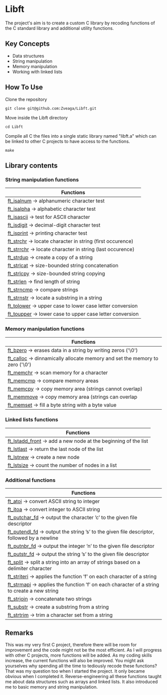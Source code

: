 # Libft
The project's aim is to create a custom C library by recoding functions of the C standard library and additional utility functions.

## Key Concepts
- Data structures
- String manipulation
- Memory manipulation
- Working with linked lists

## How To Use
Clone the repository
```
git clone git@github.com:Zveaga/Libft.git
```
Move inside the Libft directory
```
cd Libft
```

Compile all C the files into a single static library named "libft.a" which can be linked to other C projects to have access to the functions.
```
make
```


## Library contents
### String manipulation functions

|                               Functions                              |
|                                   -                                  |
|[ft_isalnum](https://github.com/Zveaga/Libft/blob/master/ft_isalnum.c) -> alphanumeric character test|
|[ft_isalpha](https://github.com/Zveaga/Libft/blob/master/ft_isalpha.c) -> alphabetic character test|
|[ft_isascii](https://github.com/Zveaga/Libft/blob/master/ft_isascii.c) -> test for ASCII character|
|[ft_isdigit](https://github.com/Zveaga/Libft/blob/master/ft_isdigit.c) -> decimal-digit character test
|[ft_isprint](https://github.com/Zveaga/Libft/blob/master/ft_isprint.c) -> printing character test|
|[ft_strchr](https://github.com/Zveaga/Libft/blob/master/ft_strchr.c) -> locate character in string (first occurence)|
|[ft_strrchr](https://github.com/Zveaga/Libft/blob/master/ft_strrchr.c) -> locate character in string (last occurence)|
|[ft_strdup](https://github.com/Zveaga/Libft/blob/master/ft_strdup.c) -> create a copy of a string|
|[ft_strlcat](https://github.com/Zveaga/Libft/blob/master/ft_strlcat.c) -> size-bounded string concatenation|
|[ft_strlcpy](https://github.com/Zveaga/Libft/blob/master/ft_strlcpy.c) -> size-bounded string copying|
|[ft_strlen](https://github.com/Zveaga/Libft/blob/master/ft_strlen.c) -> find length of string|
|[ft_strncmp](https://github.com/Zveaga/Libft/blob/master/ft_strncmp.c) -> compare strings|
|[ft_strnstr](https://github.com/Zveaga/Libft/blob/master/ft_strnstr.c) -> locate a substring in a string|
|[ft_tolower](https://github.com/Zveaga/Libft/blob/master/ft_tolower.c) -> upper case to lower case letter conversion|
|[ft_toupper](https://github.com/Zveaga/Libft/blob/master/ft_toupper.c) -> lower case to upper case letter conversion|

### Memory manipulation functions

|                               Functions                              |
|                                   -                                  |
|[ft_bzero](https://github.com/Zveaga/Libft/blob/master/ft_bzero.c) -> erases data in a string by writing zeros ('\0')|
|[ft_calloc](https://github.com/Zveaga/Libft/blob/master/ft_calloc.c) -> dinnamically allocate memory and set the memory to zero ('\0')|
|[ft_memchr](https://github.com/Zveaga/Libft/blob/master/ft_memchr.c) -> scan memory for a character|
|[ft_memcmp](https://github.com/Zveaga/Libft/blob/master/ft_memcmp.c) -> compare memory areas|
|[ft_memcpy](https://github.com/Zveaga/Libft/blob/master/ft_memcpy.c) -> copy memory area (strings cannot overlap)|
|[ft_memmove](https://github.com/Zveaga/Libft/blob/master/ft_memmove.c) -> copy memory area (strings can overlap|
|[ft_memset](https://github.com/Zveaga/Libft/blob/master/ft_memset.c) -> fill a byte string with a byte value|



### Linked lists functions

|                               Functions                              |
|                                   -                                  |
|[ft_lstadd_front](https://github.com/Zveaga/Libft/blob/master/ft_lstadd_front.c) -> add a new node at the beginning of the list|
|[ft_lstlast](https://github.com/Zveaga/Libft/blob/master/ft_lstlast.c) -> return the last node of the list|
|[ft_lstnew](https://github.com/Zveaga/Libft/blob/master/ft_lstnew.c) -> create a new node|
|[ft_lstsize](https://github.com/Zveaga/Libft/blob/master/ft_lstsize.c) -> count the number of nodes in a list|


### Additional functions

|                               Functions                              |
|                                   -                                  |
|[ft_atoi](https://github.com/Zveaga/Libft/blob/master/ft_atoi.c) -> convert ASCII string to integer|
|[ft_itoa](https://github.com/Zveaga/Libft/blob/master/ft_itoa.c) -> convert integer to ASCII string|
|[ft_putchar_fd](https://github.com/Zveaga/Libft/blob/master/ft_putchar_fd.c) -> output the character ’c’ to the given file descriptor|
|[ft_putendl_fd](https://github.com/Zveaga/Libft/blob/master/ft_putendl_fd.c) -> output the string ’s’ to the given file descriptor, followed by a newline|
|[ft_putnbr_fd](https://github.com/Zveaga/Libft/blob/master/ft_putnbr_fd.c) -> output the integer ’n’ to the given file descriptor|
|[ft_putstr_fd](https://github.com/Zveaga/Libft/blob/master/ft_putstr_fd.c) -> output the string ’s’ to the given file descriptor|
|[ft_split](https://github.com/Zveaga/Libft/blob/master/ft_ft_split.c) -> split a string into an array of strings based on a delimiter character|
|[ft_striteri](https://github.com/Zveaga/Libft/blob/master/ft_striteri.c) -> applies the function ’f’ on each character of a string|
|[ft_strmapi](https://github.com/Zveaga/Libft/blob/master/ft_strmapi.c) -> applies the function ’f’ on each character of a string to create a new string|
|[ft_strjoin](https://github.com/Zveaga/Libft/blob/master/ft_strjoin.c) -> concatenate two strings|
|[ft_substr](https://github.com/Zveaga/Libft/blob/master/ft_substr.c) -> create a substring from a string|
|[ft_strtrim](https://github.com/Zveaga/Libft/blob/master/ft_strtrim.c) -> trim a character set from a string|

## Remarks
This was my very first C project, therefore there will be room for improvement and the code might not be the most efficient. As I will progress with other C projects, more functions will be added. As my coding skills increase, the current functions will also be improved.
You might ask yourselves why spending all the time to tediously recode these functions? That was my question too when I started the project. It only became obvious when I completed it. Reverse-engineering all these functions taught me about data structures such as arrays and linked lists. It also introduced me to basic memory and string manipulation.
